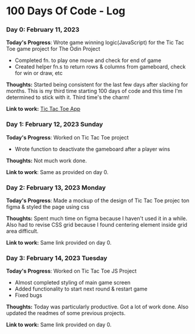 # 100 Days Of Code - Log

<!-- ### Day 0: February 30, 2016 (Example 1)
##### (delete me or comment me out)

**Today's Progress**: Fixed CSS, worked on canvas functionality for the app.

**Thoughts:** I really struggled with CSS, but, overall, I feel like I am slowly getting better at it. Canvas is still new for me, but I managed to figure out some basic functionality.

**Link to work:** [Calculator App](http://www.example.com)

### Day 0: February 30, 2016 (Example 2)
##### (delete me or comment me out)

**Today's Progress**: Fixed CSS, worked on canvas functionality for the app.

**Thoughts**: I really struggled with CSS, but, overall, I feel like I am slowly getting better at it. Canvas is still new for me, but I managed to figure out some basic functionality.

**Link(s) to work**: [Calculator App](http://www.example.com)


### Day 1: June 27, Monday

**Today's Progress**: I've gone through many exercises on FreeCodeCamp.

**Thoughts** I've recently started coding, and it's a great feeling when I finally solve an algorithm challenge after a lot of attempts and hours spent.

**Link(s) to work**
1. [Find the Longest Word in a String](https://www.freecodecamp.com/challenges/find-the-longest-word-in-a-string)
2. [Title Case a Sentence](https://www.freecodecamp.com/challenges/title-case-a-sentence) -->

### Day 0: February 11, 2023

**Today's Progress**: Wrote game winning logic(JavaScript) for the Tic Tac Toe game project for The Odin Project
- Completed fn. to play one move and check for end of game
- Created helper fn.s to return rows & columns from gameboard, check for win or draw, etc

**Thoughts:** Started being consistent for the last few days after slacking for months. This is my third time starting 100 days of code and this time I'm determined to stick with it. Third time's the charm!

**Link to work:** [Tic Tac Toe App](https://github.com/sandeepdotcode/tic-tac-toe)

### Day 1: February 12, 2023 Sunday

**Today's Progress**: Worked on Tic Tac Toe project
- Wrote function to deactivate the gameboard after a player wins

**Thoughts:** Not much work done.

**Link to work**: Same as provided on day 0.

### Day 2: February 13, 2023 Monday

**Today's Progress**: Made a mockup of the design of Tic Tac Toe projec ton figma & styled the page using css

**Thoughts:** Spent much time on figma because I haven't used it in a while. Also had to revise CSS grid because I found centering element inside grid area difficult.

**Link to work:** Same link provided on day 0.

### Day 3: February 14, 2023 Tuesday

**Today's Progress**: 
Worked on Tic Tac Toe JS Project
- Almost completed styling of main game screen
- Added functionality to start next round & restart game
- Fixed bugs

**Thoughts:**
Today was particularly productive. Got a lot of work done. Also updated the readmes of some previous projects.

**Link to work:** Same link provided on day 0.
